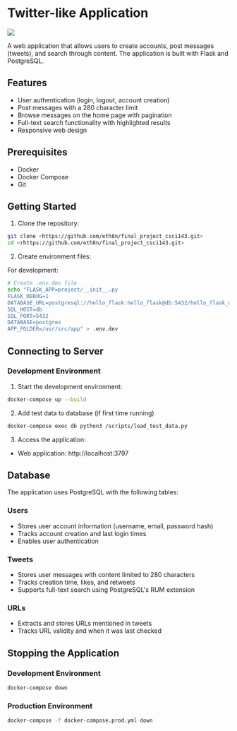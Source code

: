 # Twitter-like Application
[![](https://github.com/eth8n/final_project_csci143/workflows/tests_denormalized/badge.svg)](https://github.com/eth8n/final_project_csci143/actions?query=workflow%3Atests)

A web application that allows users to create accounts, post messages (tweets), and search through content. The application is built with Flask and PostgreSQL.

## Features

- User authentication (login, logout, account creation)
- Post messages with a 280 character limit
- Browse messages on the home page with pagination
- Full-text search functionality with highlighted results
- Responsive web design

## Prerequisites

- Docker
- Docker Compose
- Git

## Getting Started

1. Clone the repository:
```bash
git clone <https://github.com/eth8n/final_project_csci143.git>
cd <rhttps://github.com/eth8n/final_project_csci143.git>
```

2. Create environment files:

For development:
```bash
# Create .env.dev file
echo "FLASK_APP=project/__init__.py
FLASK_DEBUG=1
DATABASE_URL=postgresql://hello_flask:hello_flask@db:5432/hello_flask_dev
SQL_HOST=db
SQL_PORT=5432
DATABASE=postgres
APP_FOLDER=/usr/src/app" > .env.dev
```

## Connecting to Server

### Development Environment

1. Start the development environment:
```bash
docker-compose up --build
```
2. Add test data to database (if first time running)
```bash
docker-compose exec db python3 /scripts/load_test_data.py
```

3. Access the application:
- Web application: http://localhost:3797

## Database

The application uses PostgreSQL with the following tables:

### Users
- Stores user account information (username, email, password hash)
- Tracks account creation and last login times
- Enables user authentication

### Tweets
- Stores user messages with content limited to 280 characters
- Tracks creation time, likes, and retweets
- Supports full-text search using PostgreSQL's RUM extension

### URLs
- Extracts and stores URLs mentioned in tweets
- Tracks URL validity and when it was last checked

## Stopping the Application

### Development Environment
```bash
docker-compose down
```

### Production Environment
```bash
docker-compose -f docker-compose.prod.yml down
```
